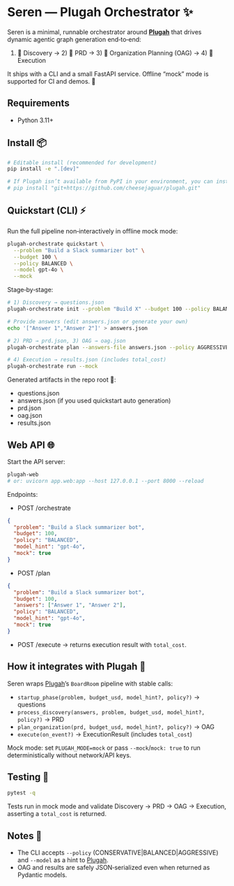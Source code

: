 # Seren — Plugah Orchestrator ✨

Seren is a minimal, runnable orchestrator around **[Plugah](https://github.com/cheesejaguar/plugah)** that drives dynamic agentic graph generation end‑to‑end:

1) 🔎 Discovery → 2) 📝 PRD → 3) 🧩 Organization Planning (OAG) → 4) 🚀 Execution

It ships with a CLI and a small FastAPI service. Offline “mock” mode is supported for CI and demos. 🧪

## Requirements

- Python 3.11+

## Install 📦

```bash
# Editable install (recommended for development)
pip install -e ".[dev]"

# If Plugah isn’t available from PyPI in your environment, you can install from GitHub:
# pip install "git+https://github.com/cheesejaguar/plugah.git"
```

## Quickstart (CLI) ⚡️

Run the full pipeline non‑interactively in offline mock mode:

```bash
plugah-orchestrate quickstart \
  --problem "Build a Slack summarizer bot" \
  --budget 100 \
  --policy BALANCED \
  --model gpt-4o \
  --mock
```

Stage‑by‑stage:

```bash
# 1) Discovery → questions.json
plugah-orchestrate init --problem "Build X" --budget 100 --policy BALANCED --model gpt-4o --mock

# Provide answers (edit answers.json or generate your own)
echo '["Answer 1","Answer 2"]' > answers.json

# 2) PRD → prd.json, 3) OAG → oag.json
plugah-orchestrate plan --answers-file answers.json --policy AGGRESSIVE --mock

# 4) Execution → results.json (includes total_cost)
plugah-orchestrate run --mock
```

Generated artifacts in the repo root 📁:

- questions.json
- answers.json (if you used quickstart auto generation)
- prd.json
- oag.json
- results.json

## Web API 🌐

Start the API server:

```bash
plugah-web
# or: uvicorn app.web:app --host 127.0.0.1 --port 8000 --reload
```

Endpoints:

- POST /orchestrate

```json
{
  "problem": "Build a Slack summarizer bot",
  "budget": 100,
  "policy": "BALANCED",
  "model_hint": "gpt-4o",
  "mock": true
}
```

- POST /plan

```json
{
  "problem": "Build a Slack summarizer bot",
  "budget": 100,
  "answers": ["Answer 1", "Answer 2"],
  "policy": "BALANCED",
  "model_hint": "gpt-4o",
  "mock": true
}
```

- POST /execute → returns execution result with `total_cost`.

## How it integrates with Plugah 🔌

Seren wraps [Plugah](https://github.com/cheesejaguar/plugah)’s `BoardRoom` pipeline with stable calls:

- `startup_phase(problem, budget_usd, model_hint?, policy?)` → questions
- `process_discovery(answers, problem, budget_usd, model_hint?, policy?)` → PRD
- `plan_organization(prd, budget_usd, model_hint?, policy?)` → OAG
- `execute(on_event?)` → ExecutionResult (includes `total_cost`)

Mock mode: set `PLUGAH_MODE=mock` or pass `--mock`/`mock: true` to run deterministically without network/API keys.

## Testing 🧪

```bash
pytest -q
```

Tests run in mock mode and validate Discovery → PRD → OAG → Execution, asserting a `total_cost` is returned.

## Notes 🧭

- The CLI accepts `--policy` (CONSERVATIVE|BALANCED|AGGRESSIVE) and `--model` as a hint to [Plugah](https://github.com/cheesejaguar/plugah).
- OAG and results are safely JSON‑serialized even when returned as Pydantic models.
